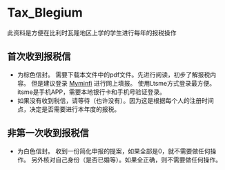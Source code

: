 # Tax_Blegium
此资料是方便在比利时瓦隆地区上学的学生进行每年的报税操作

## 首次收到报税信
- 为棕色信封。
  需要下载本文件中的pdf文件。先进行阅读，初步了解报税内容。
  但是建议登录 [Myminfi](https://eservices.minfin.fgov.be/myminfin-web/pages/public) 进行网上填报。
  使用Ltsme方式登录最方便。itsme是手机APP，需要本地银行卡和手机号验证登录。
- 如果没有收到税信，请等待（也许没有）。因为这是根据每个人的注册时间点，决定是否需要进行本年度的报税。

## 非第一次收到报税信
- 为白色信封。
   收到一份简化申报的提案，如果全部是0，就不需要做任何操作。
   另外核对自己身份（是否已婚等）。如果全正确，则不需要做任何操作。
